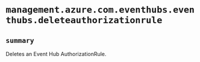 # `management.azure.com.eventhubs.eventhubs.deleteauthorizationrule`

## `summary`
Deletes an Event Hub AuthorizationRule.


